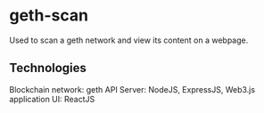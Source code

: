 # geth-scan
Used to scan a geth network and view its content on a webpage.

## Technologies
Blockchain network: geth
API Server: NodeJS, ExpressJS, Web3.js application
UI: ReactJS
